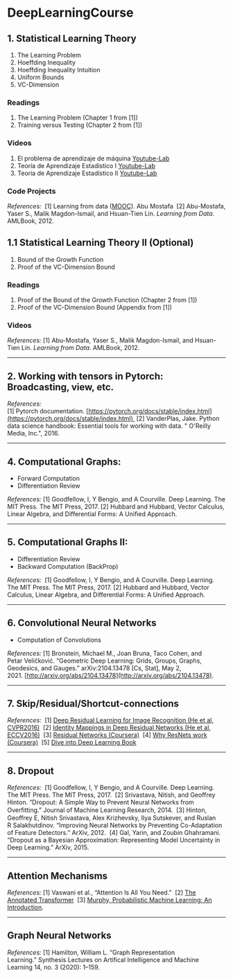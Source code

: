 # DeepLearningCourse

## 1. Statistical Learning Theory
1. The Learning Problem
2. Hoeffding Inequality
3. Hoeffding Inequality Intuition
4. Uniform Bounds
5. VC-Dimension  

### Readings
1. The Learning Problem (Chapter 1 from [1])
2. Training versus Testing (Chapter 2 from [1])

### Videos
1. El problema de aprendizaje de máquina [Youtube-Lab](https://youtu.be/DIlfHntZPv8)
2. Teoría de Aprendizaje Estadístico I [Youtube-Lab](https://youtu.be/zUawHEGadAA)
3. Teoría de Aprendizaje Estadístico II [Youtube-Lab](https://youtu.be/3U3XKN0opXA)

### Code Projects


_References:_ 
[1] Learning from data ([MOOC](https://work.caltech.edu/telecourse)). Abu Mostafa 
[2] Abu-Mostafa, Yaser S., Malik Magdon-Ismail, and Hsuan-Tien Lin. _Learning from Data_. AMLBook, 2012.


## 1.1 Statistical Learning Theory II (Optional)
1. Bound of the Growth Function
2. Proof of the VC-Dimension Bound

### Readings
1. Proof of the Bound of the Growth Function (Chapter 2 from [1])
2. Proof of the VC-Dimension Bound (Appendix from [1])

### Videos

_References:_
[1] Abu-Mostafa, Yaser S., Malik Magdon-Ismail, and Hsuan-Tien Lin. _Learning from Data_. AMLBook, 2012.

---
## 2. Working with tensors in Pytorch: Broadcasting, view, etc.

_References:_
[1] Pytorch documentation. [https://pytorch.org/docs/stable/index.html](https://pytorch.org/docs/stable/index.html) 
[2] VanderPlas, Jake. Python data science handbook: Essential tools for working with data. " O'Reilly Media, Inc.", 2016.

---
## 4. Computational Graphs:
- Forward Computation    
- Differentiation Review    

_References:_
[1] Goodfellow, I, Y Bengio, and A Courville. Deep Learning. The MIT Press. The MIT Press, 2017.
[2] Hubbard and Hubbard, Vector Calculus, Linear Algebra, and Differential Forms: A Unified Approach.

---
## 5. Computational Graphs II:
- Differentiation Review    
- Backward Computation (BackProp)     

_References:_ 
[1] Goodfellow, I, Y Bengio, and A Courville. Deep Learning. The MIT Press. The MIT Press, 2017. 
[2] Hubbard and Hubbard, Vector Calculus, Linear Algebra, and Differential Forms: A Unified Approach.

---
## 6. Convolutional Neural Networks 
- Computation of Convolutions 

_References:_
[1] Bronstein, Michael M., Joan Bruna, Taco Cohen, and Petar Veličković. “Geometric Deep Learning: Grids, Groups, Graphs, Geodesics, and Gauges.” arXiv:2104.13478 [Cs, Stat], May 2, 2021. [http://arxiv.org/abs/2104.13478](http://arxiv.org/abs/2104.13478).

---
## 7. Skip/Residual/Shortcut-connections 

_References:_ 
[1] [Deep Residual Learning for Image Recognition (He et al, CVPR2016)](https://arxiv.org/pdf/1512.03385v1.pdf) 
[2] [Identity Mappings in Deep Residual Networks (He et al, ECCV2016)](https://arxiv.org/pdf/1603.05027.pdf) 
[3] [Residual Networks (Coursera)](https://www.coursera.org/lecture/convolutional-neural-networks/resnets-HAhz9) 
[4] [Why ResNets work (Coursera)](https://www.coursera.org/lecture/convolutional-neural-networks/why-resnets-work-XAKNO) 
[5] [Dive into Deep Learning Book](https://d2l.ai/)

---
## 8. Dropout 

_References:_ 
[1] Goodfellow, I, Y Bengio, and A Courville. Deep Learning. The MIT Press. The MIT Press, 2017. 
[2] Srivastava, Nitish, and Geoffrey Hinton. “Dropout: A Simple Way to Prevent Neural Networks from Overﬁtting.” Journal of Machine Learning Research, 2014. 
[3] Hinton, Geoffrey E, Nitish Srivastava, Alex Krizhevsky, Ilya Sutskever, and Ruslan R Salakhutdinov. “Improving Neural Networks by Preventing Co-Adaptation of Feature Detectors.” ArXiv, 2012. 
[4] Gal, Yarin, and Zoubin Ghahramani. “Dropout as a Bayesian Approximation: Representing Model Uncertainty in Deep Learning.” ArXiv, 2015.

---
## Attention Mechanisms 

_References:_
[1] Vaswani et al., “Attention Is All You Need.” 
[2] [The Annotated Transformer](https://nlp.seas.harvard.edu/2018/04/03/attention.html) 
[3] [Murphy, Probabilistic Machine Learning: An Introduction](https://probml.github.io/pml-book/book1.html).

---
## Graph Neural Networks

_References:_
[1] Hamilton, William L. “Graph Representation Learning.” Synthesis Lectures on Artifical Intelligence and Machine Learning 14, no. 3 (2020): 1–159.